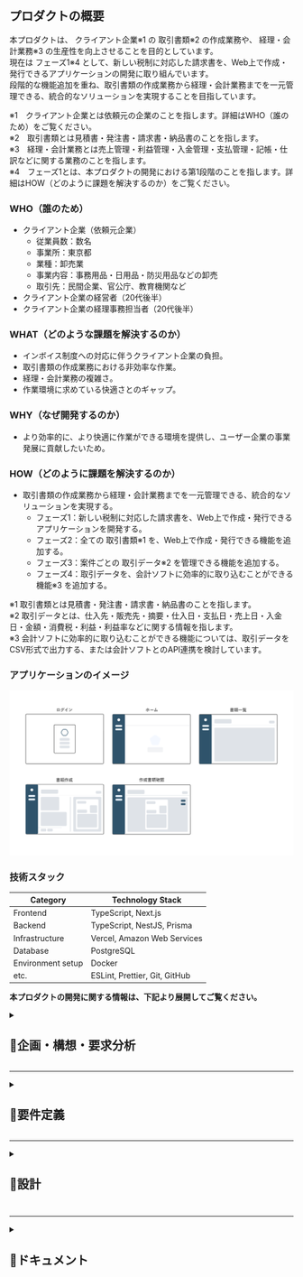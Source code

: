 ## プロダクトの概要
本プロダクトは、 クライアント企業※1 の 取引書類※2 の作成業務や、 経理・会計業務※3 の生産性を向上させることを目的としています。  
現在は フェーズ1※4 として、新しい税制に対応した請求書を、Web上で作成・発行できるアプリケーションの開発に取り組んでいます。  
段階的な機能追加を重ね、取引書類の作成業務から経理・会計業務までを一元管理できる、統合的なソリューションを実現することを目指しています。  

※1　クライアント企業とは依頼元の企業のことを指します。詳細はWHO（誰のため）をご覧ください。  
※2　取引書類とは見積書・発注書・請求書・納品書のことを指します。  
※3　経理・会計業務とは売上管理・利益管理・入金管理・支払管理・記帳・仕訳などに関する業務のことを指します。  
※4　フェーズ1とは、本プロダクトの開発における第1段階のことを指します。詳細はHOW（どのように課題を解決するのか）をご覧ください。

### WHO（誰のため）
- クライアント企業（依頼元企業）
  - 従業員数：数名
  - 事業所：東京都
  - 業種：卸売業
  - 事業内容：事務用品・日用品・防災用品などの卸売
  - 取引先：民間企業、官公庁、教育機関など
- クライアント企業の経営者（20代後半）
- クライアント企業の経理事務担当者（20代後半）

### WHAT（どのような課題を解決するのか）
- インボイス制度への対応に伴うクライアント企業の負担。
- 取引書類の作成業務における非効率な作業。
- 経理・会計業務の複雑さ。
- 作業環境に求めている快適さとのギャップ。

### WHY（なぜ開発するのか）
- より効率的に、より快適に作業ができる環境を提供し、ユーザー企業の事業発展に貢献したいため。

### HOW（どのように課題を解決するのか）
- 取引書類の作成業務から経理・会計業務までを一元管理できる、統合的なソリューションを実現する。
  - フェーズ1：新しい税制に対応した請求書を、Web上で作成・発行できるアプリケーションを開発する。
  - フェーズ2：全ての 取引書類※1 を、Web上で作成・発行できる機能を追加する。
  - フェーズ3：案件ごとの 取引データ※2 を管理できる機能を追加する。
  - フェーズ4：取引データを、会計ソフトに効率的に取り込むことができる機能※3 を追加する。

※1 取引書類とは見積書・発注書・請求書・納品書のことを指します。  
※2 取引データとは、仕入先・販売先・摘要・仕入日・支払日・売上日・入金日・金額・消費税・利益・利益率などに関する情報を指します。  
※3 会計ソフトに効率的に取り込むことができる機能については、取引データをCSV形式で出力する、または会計ソフトとのAPI連携を検討しています。

### アプリケーションのイメージ
![アプリケーションのイメージ](./img/rough_design.png)

### 技術スタック
| Category          | Technology Stack                       |
| ----------------- | ------------------------------------   |
| Frontend          | TypeScript, Next.js                    |
| Backend           | TypeScript, NestJS, Prisma             |
| Infrastructure    | Vercel, Amazon Web Services            |
| Database          | PostgreSQL                             |
| Environment setup | Docker                                 |
| etc.              | ESLint, Prettier, Git, GitHub          |


**本プロダクトの開発に関する情報は、下記より展開してご覧ください。**

<details>
<summary><h2>📄企画・構想・要求分析</h2></summary>　　

<details>
<summary><h3>プロダクトを通じて実現したいこと</3></summary>　　

#### ユーザー企業が実現したいこと
- ノンコア業務の手間を減らし、コア業務に集中できる環境をつくる。
- ココロオドル環境をつくる。
- 生産性を上げる。

---

#### 僕が実現したいこと
##### 社会的
- 事業の発展に貢献する。
- 業務フローを整理して、ユーザー企業の手間を減らす。
- ココロオドル環境をつくり、働くひとを笑顔にする。

##### 個人的
- 就職を成功させる。
- 自分の人柄や技術力を正しく伝える。
- 技術力を向上させる。

</details>

---

<details>
<summary><h3>業務分析</3></summary>　　

#### 基本情報
- 業種：卸売業
- 商材：事務用品・日用品・防災用品など
- 取引手段：電話・メール
- 規模：従業員数名（パートナーを含む）

#### 対象とする業務分野  
本プロダクトでの対象とする業務分野は、コア事業での取引に際して生じる業務を対象とする。

#### 取引を行う際の業務プロセス
1. 見積
   1. 顧客から見積依頼のメールが届く。
   2. 仕入先へ見積依頼のメールを送る。
2. 提案
   1. 仕入先からメールで見積書が届く。
   2. 見積書をメールで顧客へ送る。
1. 受注
   1. 顧客からメールで発注書が届く。
   2. 発注書をメールで仕入先へ送る。
2. 支払
   1. 仕入先からメールで請求書が届く。
   2. 請求書に基づいて支払い。
3. 出荷・納品
   1. 顧客へ出荷連絡のメールを送る。
   2. 配送伝票をもとに納品確認する。
   3. 請求書をメールで顧客へ送る。
4. 入金
   1. 期限が過ぎたら入金を確認する。

#### 取引を行う際の業務に付随する書類作成業務
- 提案
  -  見積書を作成する。
- 受注
  -  発注書を作成する。
  -  売上管理ファイルに案件内容を記入する。
- 納品
  -  仕入先の出荷日を売上管理ファイルに記入する。
  -  顧客への出荷日を売上管理ファイルに記入する。
  -  請求書を作成する。
  -  納品書を作成する。

#### 取引を行う際の業務に付随するファイル管理業務
- 提案
  - 案件番号の採番。
  - 仕入先の見積書を案件フォルダに保存する。
  - エクセルで作成した見積書を案件フォルダに保存する。
- 受注
  - 顧客の発注書を案件フォルダに保存する。
  - エクセルで作成した発注書を案件フォルダに保存する。
- 支払い
  - 仕入先から届いた請求書を案件フォルダに保存する。
- 納品
  - エクセルで作成した請求書を案件フォルダに保存する。
- 完了
  - 案件フォルダのファイルを、不定期でまとめて管理フォルダに移動する。


#### 取引を行う際の業務に付随する連絡業務
- 見積
  - 仕入先に見積依頼のメールを送る。
- 提案
  - 顧客に見積書をメールで送る。
- 受注
  - 仕入先に発注書を添付して発注メールを送る。（フォーマット有り：注文内容を文中に含む）
- 納品
  - 出荷連絡（フォーマット有り）する。
  - 顧客に請求書をメール送る。

#### 業務理解を深めるためのユーザーへの質問
- 取引に付随する業務はあるか？
  - 請求書と納品書を郵送で送る場合がある。その場合は送り状を作成する。
  - 提案時に資料を作成することがある。
  - 取引内容を不定期でまとめて記帳をしている。
  - 期限までに顧客からの入金がされているかを、売上管理ファイルに基づいて確認をしている。
  - 売上管理ファイルで年間の売上、利益、利益率などを確認している。
- エクセルでの書類作成に対して課題や不満はあるか？
  - インボイス制度に対応した書類作成を行いたい。
  - 案件番号を自動で採番できるようにしたい。
  - 企業名・取引条件・納期・納入場所・商品を入力する際に予測変換が出たら良い。
  - 書類の作成日を入力する手間を減らしたい。
  - よりスマートに、よりカッコよく作業をしたい。
  - 税率の変更、税込・税抜の計算方式の変更をスムーズにしたい。
  - 購入用書類に納品先を記入できるようにしたい。
  - 販売用書類と購入用書類の情報を共有し、同じデータを再度入力せずに済むようにしたい。
  - スマホで書類を作成できるようにし、スマホで取引先に送付ができるようにしたい。
- メールの送受信の課題や不満はあるか？
  - 仕入先への発注時に発注書の内容をフォーマットに沿ってメールに記載しているのだけなので自動化したい。
- 案件番号の規則は？
  - yymmdd-xx-xxxx
  - xx：日毎に01から順に採番する。
  - xxxx（上2桁）：01から順に採番。同じ案件に対して複数回見積書を作成した場合に使用。
  - xxxx（下2桁）：01から順に採番。同じ案件に対して複数回請求書を作成した場合に使用。
- 仕入先への注文メールの文はどのような構成なのか？
  - 製品、Jan(型番)、数量、納品予定日、時間指定、納品先情報、出荷主情報、備考、その他の文章。
- ファイル名の命名規則は？
  - [書類種別] + 案件番号
  - 書類種別：S=販売用、B=購入用、Q=見積書、O=発注書、I=請求書、D=納品書
  - 例：SO230401=顧客からの発注書、BO230401=仕入先への発注書
- 案件フォルダとは何か？
  - 案件ごとにファイル（見積書・発注書・請求書など）を一時的にローカルで管理するフォルダ。
- 管理フォルダとは何か？
  - 全取引の証憑書類を種類毎（見積書・発注書・請求書など）に管理するクラウド上のフォルダ。
- 売上管理ファイルとは何か？
  - 案件番号、顧客、仕入先、商品名、購入情報（出荷日、支払日、数量、購入金額）、売上記録（出荷日、入金日、数量、購入金額）、利益、利益率、回収率（顧客からの入金日-仕入先への支払日）、備考から構成される、案件ごとの取引記録。
  - 案件の進捗管理、入金管理、記帳、売上確認（利益や利益率も含む）の際に使用される。

</details>

---

<details>
<summary><h3>ターゲット・課題・ニーズ</3></summary>　

#### ターゲット
- 決済者：ユーザー企業の経営者（20代後半）
- 利用者：ユーザー企業の経理事務担当者（20代後半）

---

#### ターゲットが抱える課題
- 手間
  - 書類作成。
  - 書類作成時の入力。
  - 書類管理。（書類作成時とメール受信時にタスクが発生している）
  - 発注先へのメール文作成。
  - 入金管理。（売上管理ファイルを確認している）
  - 記帳。
- 生産性 
  - 購入用書類、販売用書類、書類管理、売上記録の連携がとれていない。
  - 税率や税金の計算方式の変更に柔軟性がない。
- 機能
  - 取引書類がインボイス制度に対応していない。
  - 手元にPCがないと書類作成ができない。
- モチベーション
  - 現行システムに地味さを感じている。

---

#### ターゲットのニーズ
- 「洗練」された「便利」で「かっこいい」アプリケーションで作業したい。
- ノンコア業務の手間を徹底的に減らしてコア業務に集中したい。
- タスクの増加によるストレスや混乱を低減したい。
- システムを一つにまとめて、横断して作業することによるストレスを減らしたい。
- レスポンスの早さを大切にしており、外出先などPCがない環境での書類作成・送信をしたい。
- 無駄を減らして効率的な仕事をしたい。

</details>

---

<details>
<summary><h3>競合調査</3></summary>　

#### 競合分析の目的
- 競合から必要な機能とは何かを学ぶ。
- 実現したい独自の機能をみつける。

#### 競合を特定
- 会計ソフト関連企業が提供するサービス
- 事務機器関連企業が提供するサービス
- その他企業が提供するサービス
- エクセルテンプレート

#### サンプル企業
- 契約したサービス：5社
- 資料請求したサービス：3社
- 合計：8社

#### 競合のサービス概要を把握する
- 各書類の作成機能＋レポートの構成が基本
- その他：商品登録、取引先登録、メンバー登録機能

#### 取り入れたいこと
- シンプルでわかりやすい構成
- 書類作成画面での消費税の扱いや、源泉徴収税の設定などを行う機能
- 取引先と商品に関する予測変換機能
- 取引先データ、商品データをCSVで読み込む機能

#### 実現したい独自の価値
- 既存案件から情報を呼び出し、書類を作成する機能（見積書の内容をもとに発注書や請求書を作成）
- 入力時の動線にこだわったストレスのない書類作成画面
- 完成のイメージを見ながら書類作成できる機能
- 支払や入金の案内やアラートを表示する機能

</details>

---

<details>
<summary><h3>解決したい課題と満たしたいニーズは何か</3></summary>　

- 書類管理の手間を減らし、コア業務に集中したいというニーズを満たす。
- 購入用書類、販売用書類、書類管理、売上記録などの連携がとれないことで生じるシステムを横断しなければいけないという課題を解決し、煩雑さによるストレスから解放されたいというニーズを満たす。
- 入金と支払の管理の手間を減らし、コア業務に集中したいというニーズを満たす。
- 記帳の手間を減らし、コア業務に集中したいというニーズを満たす。
- 手元にPCがないと書類作成ができない課題を解決し、いかなる状況でも即レスをしたいというニーズを満たす。

</details>
</details>

---

<details>
<summary><h2>📄要件定義</h2></summary>　　　

<details>
<summary><h3>解決する課題と満たすニーズを定義</3></summary>　　

- 解決する課題
  - 現行システムに感じている地味さ。
  - インボイス制度への対応。
- 満たすべきニーズ
  - モチベーションをより高めることができる環境をつくりたいという想い。
  - ノンコア業務の手間を減らして、コア業務に集中したいという想い。
  - 税制改正による業務への影響を最小限に抑えたいという想い。

</details>

---

<details>
<summary><h3>重要成功要因</3></summary>　　

洗練された便利でかっこいいアプリケーションの開発。

</details>

---

<details>
<summary><h3>課題解決の方法</3></summary>　　

新しい税制に対応した請求書を、Web上で作成・発行できるアプリケーションを開発する
- 必要なこと
  - 心地よい雰囲気の画面のデザイン。
  - ユーザーの行動に寄り添った自然な動線。
  - ユーザーの思考に寄り添った動作。
  - 新しい税制への対応。

</details>

---

<details>
<summary><h3>機能要件</3></summary>　　

- 認証
  - 新規登録
    - メールアドレス・パスワード・事業者名・登録番号でアカウントを作成できる。
  - ログイン
    - メールアドレス・パスワードでログインできる。
  - ログアウト
    - ユーザーの意思でログアウトできる。
- 作成
  - インボイス制度に対応したフォーマットである。
  - 税率の変更ができる。
- 表示
  - 請求書の表示ができる。
- 一覧表示
  - 請求書の一覧表示ができる。 
- 編集
  - 請求書の編集ができる。
- 出力
  - 請求書のPDF出力ができる。
- 削除
  - 請求書の削除ができる。

</details>

---

<details>
<summary><h3>非機能要件</3></summary>　　

- 使用言語
  - 全画面日本語で表示する。
  - 標準的な文字コードやフォントに対応。 
  - 文字コード：UTF-8　JIS 第1水準および第2水準に対応。
- 利用者環境
  - 下記の環境において正常に表示・動作をする。
    - OS：Windows、macOS
    - 機器：パソコン
    - ブラウザ：Google Chrome
  - 作業期間に余裕がある場合は前項の環境に追加して、下記の環境において正常に表示・動作をする。
    - 機器：スマートフォン、タブレット端末
    - ブラウザ：Safari、iOS・Androidにおける標準ブラウザ
- 現行の法制度への対応
  - 運用開始時点で成立している法制度に対応する。
- サービス提供時間
  - 24時間365日稼働する。但し、システムのメンテナンス等は除く。
- ユーザビリティ
  - 操作方法
    - 無駄な手順を省き、最小限の操作・入力で作業ができる設計にする。
    - 「Tab」キーによる画面上のフォーカスの移動順序は、ユーザが操作しやすい順序とする。
    - キーボードのみでも容易に操作や入力が実施できるよう考慮する。
  - 画面デザイン
    - 何をすればよいのか、直感的にわかるような画面構成にする。
    - 無駄な情報や機能をなくし、シンプルな画面構成にする。
    - 十分な視認性のあるフォント、文字サイズを用いる。
  - 表示のわかりやすさ
    - メニュー、見出し、操作の指示、説明などには、ユーザーが正確にその内容を理解できる用語を使用する。
    - システムが処理を行っている間、ユーザーがストレスを感じない工夫をする。
  - 表示の最適化
    - ユーザーの作業画面の大きさに応じて表示の最適化をする。
  - レスポンス・応答時間
    - 各処理のレスポンスタイムは、ユーザーが体感的に遅いと感じない程度とする。
    - レスポンスタイムの目安は概ね3秒以下とする。
- 設計方針
  - 開発の生産性や保守性向上を目的とし、画面、業務ロジック、データアクセス方法を極力疎結合な構造とし、変更等における影響範囲を極小化する。
- システム機器及び稼働環境
  - サーバ及びバックアップ装置等を含むすべての機器は社内に設置をせず、クラウドサービスを利用する。
- デプロイ
  - デプロイは自動化する。
  - デプロイはバージョン管理システムの本番環境用のブランチにマージされた際に行う。
- 運用・保守・改修
  - プログラムの改修履歴はバージョン管理システムで管理する。
  - バージョン管理システムにプッシュをする際には、事前に静的解析ツールを用いてコード品質を確認をする。
  - 本番環境とは別に検証環境を用意する。
  - 改修後のプログラムの適用については検証環境で事前に確認をし、ユーザーの承認を得て本番環境へ適用する。
- 通信方式
  - サーバと通信を行う際は、SSL暗号化通信を行う。
- セキュリティ
  - 本プロダクトに係る情報セキュリティ上のリスクを洗い出し、リスクに見合った適切な情報セキュリティ対策を講じる。
  - システムに対するアクセス、ウィルス、不正プログラム感染等、インターネットを経由する攻撃や不正等に対し、通信の暗号化などの必要な対策をする。

</details>
</details>

---

<details>
<summary><h2>📄設計<h2></summary>　　

<details>
<summary><h3>画面に必要な機能とデータ</3></summary>　　

![ワイヤーフレーム](./img/screen-design_2.0.png)

</details>

---

<details>
<summary><h3>請求書デザイン</3></summary>　　

![請求書デザイン](./img/invoice_design.png)

</details>

---

<details>
<summary><h3>データベース設計</3></summary>　　

<details>
<summary><h4>ER図</h4></summary>　　

![ER図](./img/entity-relationship-diagram_2.0.png)

</details>

<details>
<summary><h4>テーブル定義書</4></summary>　　

**users**

| № | カラム論理名   | カラム物理名 | データ型  | 桁数 | PK | FK | UK | NN | INDEX | 初期値            | 備考 |
| -- | ------------ | ------------ | --------- | ---- | -- | -- | -- | -- | ----- | ----------------- | ---- |
| 1  | id           | id           | VARCHAR   | 36   | PK |    |    |    |       | UUID v4           |      |
| 2  | メールアドレス | email        | VARCHAR   | 255  |    |    | UK | NN |       |                   |      |
| 3  | パスワード   | password      | VARCHAR   | 255  |    |    |    | NN |       |                   |      |
| 4  | 作成日       | created_at   | DATETIME  |      |    |    |    | NN |       | CURRENT_TIMESTAMP |      |
| 5  | 更新日       | updated_at   | DATETIME  |      |    |    |    | NN |       | CURRENT_TIMESTAMP |      |

**businesses**

| №  | カラム論理名             | カラム物理名                | データ型   | 桁数 | PK | FK | UK | NN | INDEX | 初期値            | 備考  |
| -- | ----------------------- | --------------------------- | ---------- | ---- | -- | -- | -- | -- | ----- | ----------------- | ----- |
| 1  | id                      | id                          | VARCHAR    | 36  | PK |    |    |    |       | UUID v4           |       |
| 2  | 事業者名                | business_name               | VARCHAR    | 255  |    |    | UK | NN |       |                   |       |
| 3  | 登録番号                | business_invoice_number     | VARCHAR    |  30  |    |    |    |    |       |                   |       |
| 4  | 作成日                  | created_at                  | DATETIME   |      |    |    |    | NN |       | CURRENT_TIMESTAMP |       |
| 5  | 更新日                  | updated_at                  | DATETIME   |      |    |    |    | NN |       | CURRENT_TIMESTAMP |       |

**user_permissions**

| № | カラム論理名 | カラム物理名 | データ型   | 桁数 | PK | FK | UK | NN | INDEX | 初期値            | 備考                                     |
| -- | ------------ | ------------ | ---------- | ---- | -- | -- | -- | -- | ----- | ----------------- | ---------------------------------------- |
| 1  | ユーザー_id | user_id      | VARCHAR   | 36   | PK | FK |    |    |       | UUID v4           |                                          |
| 2  | 事業者_id   | business_id  | VARCHAR   | 36   | PK | FK |    |    |       |                   | テーブルbusinessesのidカラムを参照        |
| 3  | 権限         | permission   | INT       |      |    |    |    | NN |       |                   | 1.管理者 2.一般                          |
| 4  | 作成日       | created_at   | DATETIME  |      |    |    |    | NN |       | CURRENT_TIMESTAMP |                                          |
| 5  | 更新日       | updated_at   | DATETIME  |      |    |    |    | NN |       | CURRENT_TIMESTAMP |                                          |

**invoice_products**

| №  | カラム論理名              | カラム物理名         | データ型  | 桁数 | PK | FK | UK | NN | INDEX | 初期値           | 備考                                      |
| -- | ------------------------ | -------------------- | --------- | ---- | -- | -- | -- | -- | ----- | ---------------- | ----------------------------------------- |
| 1  | id                       | id                   | VARCHAR   | 36   | PK |    |    |    |       | UUID v4          |                                           |
| 2  | 請求書_id                 | invoice_id           | VARCHAR   | 36   | FK |    |    | NN |       |                  | テーブルinvoicesのidカラムを参照         |
| 3  | 取引日                   | transaction_date     | DATE      |      |    |    |    |    |       |                  |                                           |
| 4  | 商品名                   | product_name         | VARCHAR   | 255  |    |    |    | NN |       |                  |                                           |
| 5  | 数量                     | quantity             | BIGINT    |      |    |    |    | NN |       |                  |                                           |
| 6  | 単位                     | unit                 | VARCHAR   | 20   |    |    |    |    |       |                  |                                           |
| 7  | 単価                     | price                | BIGINT    |      |    |    |    | NN |       |                  |                                           |
| 8  | 税区分                   | tax_classification   | INT       |      |    |    |    | NN |       |                  | 0. 対象外　1. 8%（軽減税率）　2. 10％ |
| 9  | 作成日                   | created_at           | DATETIME  |      |    |    |    | NN |       | CURRENT_TIMESTAMP |                                           |
| 10 | 更新日                   | updated_at           | DATETIME  |      |    |    |    | NN |       | CURRENT_TIMESTAMP |                                           |

**invoices**

| №  | カラム論理名                 | カラム物理名             | データ型   | 桁数 | PK | FK | UK | NN | INDEX | 初期値            | 備考                                     |
| -- | --------------------------- | ------------------------ | ---------- | ---- | -- | -- | -- | -- | ----- | ----------------- | ---------------------------------------- |
| 1  | id                          | id                       | VARCHAR    | 36   | PK |    |    |    |       | UUID v4           |                                          |
| 2  | 事業者_id                    | business_id              | VARCHAR    | 36   | PK | FK |    | NN |       |                   | テーブルbusinessesのidカラムを参照        |
| 3  | 書類作成日                   | document_created_at      | DATE       |      |    |    |    | NN |       |                   |                                          |
| 4  | 書類番号                     | document_number          | VARCHAR    | 50   |    |    |    | NN |       |                   |                                          |
| 5  | 取引先名                     | customer_name            | VARCHAR    | 255  |    |    |    | NN |       |                   |                                          |
| 6  | 事業者名                     | business_name            | VARCHAR    | 255  |    |    |    | NN |       |                   |                                          |
| 7  | 住所                        | address                  | VARCHAR    | 255  |    |    |    |    |       |                   |                                          |
| 8  | 登録番号                     | business_invoice_number  | VARCHAR    | 50   |    |    |    |    |       |                   |                                          |
| 9  | 電話番号                     | telephone_number         | VARCHAR    | 30   |    |    |    |    |       |                   |                                          |
| 10 | FAX番号                      | fax_number               | VARCHAR    | 30   |    |    |    |    |       |                   |                                          |
| 11 | メールアドレス               | email_address            | VARCHAR    | 255  |    |    |    |    |       |                   |                                          |
| 12 | 担当者名                     | contact_person           | VARCHAR    | 100  |    |    |    |    |       |                   |                                          |
| 13 | マスタ_角印_id               | m_seals_id               | VARCHAR    | 36   | FK |    |    |    |       |                   | テーブルm_sealsのidカラムを参照           |
| 14 | 支払期限                     | payment_due_date         | DATE       |      |    |    |    |    |       |                   |                                          |
| 15 | 金融機関名                   | financial_institution_name | VARCHAR  | 50   |    |    |    |    |       |                   |                                          |
| 16 | 支店名                       | branch_name              | VARCHAR    | 50   |    |    |    |    |       |                   |                                          |
| 17 | 口座名義                   | account_name             | VARCHAR    | 100  |    |    |    |    |       |                   |                                          |
| 18 | 口座種別                   | account_type             | VARCHAR    | 20   |    |    |    |    |       |                   |                                          |
| 19 | 口座番号                   | account_number           | VARCHAR    | 20   |    |    |    |    |       |                   |                                          |
| 20 | 備考欄情報                 | notes                    | TEXT       |      |    |    |    |    |       |                   |                                          |
| 21 | 作成日                     | created_at               | DATETIME   |      |    |    |    | NN |       | CURRENT_TIMESTAMP |                                          |
| 22 | 更新日                     | updated_at               | DATETIME   |      |    |    |    | NN |       | CURRENT_TIMESTAMP |                                          |

**m_seals**

| № | カラム論理名    | カラム物理名   | データ型    | 桁数  | PK | FK | UK | NN | INDEX | 初期値              | 備考                                    |
| -- | ------------ | ------------ | ---------- | ---- | -- | -- | -- | -- | ----- | ------------------ | -------------------------------------- |
| 1  | id           | id           | VARCHAR    | 36   | PK |    |    |    |       | UUID v4            |                                        |
| 2  | 事業者_id     | business_id  | VARCHAR    | 36   | FK |    | NN |    |       |                    | テーブルbusinessesのidカラムを参照         |
| 3  | 画像URL      | image_url    | TEXT       |      |    |    | NN |    |       |                    |                                         |
| 4  | 選択フラグ    | select_flag  | INT        |      |    |    | NN |    |       |                    | 1. 選択　2.非選択                         |
| 5  | 作成日       | created_at   | DATETIME   |      |    |    | NN |    |       | CURRENT_TIMESTAMP  |                                         |
| 6  | 更新日       | updated_at   | DATETIME   |      |    |    | NN |    |       | CURRENT_TIMESTAMP  |                                         |

</details>
</details>

---

<details>
<summary><h3>認証フロー</3></summary>　　

![認証フローの図](./img/authentication-floq.png)

</details>
</details>

---

<details>
<summary><h2>📄ドキュメント<h2></summary>　

<details>
<summary><h3>業務フロー図</3></summary>　　

![業務フロー図](./img/business-process-diagram.png)

</details>

<details>
<summary><h3>ワイヤーフレーム</3></summary>　　

![ワイヤーフレーム](./img/screen-design_2.0.png)

</details>

<details>
<summary><h3>画面遷移図</3></summary>　　

![画面遷移図](./img/screen-transition-diagram_2.0.png)

</details>

<details>
<summary><h3>請求書デザイン</3></summary>　　

![請求書デザイン](./img/invoice_design.png)

</details>

<details>
<summary><h3>ER図</3></summary>　　

![ER図](./img/entity-relationship-diagram_2.0.png)

</details>

<details>
<summary><h3>テーブル定義書</3></summary>　　

**users**

| № | カラム論理名   | カラム物理名 | データ型  | 桁数 | PK | FK | UK | NN | INDEX | 初期値            | 備考 |
| -- | ------------ | ------------ | --------- | ---- | -- | -- | -- | -- | ----- | ----------------- | ---- |
| 1  | id           | id           | VARCHAR   | 36   | PK |    |    |    |       | UUID v4           |      |
| 2  | メールアドレス | email        | VARCHAR   | 255  |    |    | UK | NN |       |                   |      |
| 3  | パスワード   | password      | VARCHAR   | 255  |    |    |    | NN |       |                   |      |
| 4  | 作成日       | created_at   | DATETIME  |      |    |    |    | NN |       | CURRENT_TIMESTAMP |      |
| 5  | 更新日       | updated_at   | DATETIME  |      |    |    |    | NN |       | CURRENT_TIMESTAMP |      |

**businesses**

| №  | カラム論理名             | カラム物理名                | データ型   | 桁数 | PK | FK | UK | NN | INDEX | 初期値            | 備考  |
| -- | ----------------------- | --------------------------- | ---------- | ---- | -- | -- | -- | -- | ----- | ----------------- | ----- |
| 1  | id                      | id                          | VARCHAR    | 36  | PK |    |    |    |       | UUID v4           |       |
| 2  | 事業者名                | business_name               | VARCHAR    | 255  |    |    | UK | NN |       |                   |       |
| 3  | 登録番号                | business_invoice_number     | VARCHAR    |  30  |    |    |    |    |       |                   |       |
| 4  | 作成日                  | created_at                  | DATETIME   |      |    |    |    | NN |       | CURRENT_TIMESTAMP |       |
| 5  | 更新日                  | updated_at                  | DATETIME   |      |    |    |    | NN |       | CURRENT_TIMESTAMP |       |

**user_permissions**

| № | カラム論理名 | カラム物理名 | データ型   | 桁数 | PK | FK | UK | NN | INDEX | 初期値            | 備考                                     |
| -- | ------------ | ------------ | ---------- | ---- | -- | -- | -- | -- | ----- | ----------------- | ---------------------------------------- |
| 1  | ユーザー_id | user_id      | VARCHAR   | 36   | PK |    |    |    |       | UUID v4           |                                          |
| 2  | 事業者_id   | business_id  | VARCHAR   | 36   | PK | FK |    |    |       |                   | テーブルbusinessesのidカラムを参照        |
| 3  | 権限         | permission   | INT       |      |    |    |    | NN |       |                   | 1.管理者 2.一般                          |
| 4  | 作成日       | created_at   | DATETIME  |      |    |    |    | NN |       | CURRENT_TIMESTAMP |                                          |
| 5  | 更新日       | updated_at   | DATETIME  |      |    |    |    | NN |       | CURRENT_TIMESTAMP |                                          |

**invoice_products**

| №  | カラム論理名              | カラム物理名         | データ型  | 桁数 | PK | FK | UK | NN | INDEX | 初期値           | 備考                                      |
| -- | ------------------------ | -------------------- | --------- | ---- | -- | -- | -- | -- | ----- | ---------------- | ----------------------------------------- |
| 1  | id                       | id                   | VARCHAR   | 36   | PK |    |    |    |       | UUID v4          |                                           |
| 2  | 請求書_id                 | invoice_id           | VARCHAR   | 36   | FK |    |    | NN |       |                  | テーブルinvoicesのidカラムを参照         |
| 3  | 取引日                   | transaction_date     | DATE      |      |    |    |    |    |       |                  |                                           |
| 4  | 商品名                   | product_name         | VARCHAR   | 255  |    |    |    | NN |       |                  |                                           |
| 5  | 数量                     | quantity             | BIGINT    |      |    |    |    | NN |       |                  |                                           |
| 6  | 単位                     | unit                 | VARCHAR   | 20   |    |    |    |    |       |                  |                                           |
| 7  | 単価                     | price                | BIGINT    |      |    |    |    | NN |       |                  |                                           |
| 8  | 税区分                   | tax_classification   | INT       |      |    |    |    | NN |       |                  | 0. 対象外　1. 8%（軽減税率）　2. 10％ |
| 9  | 作成日                   | created_at           | DATETIME  |      |    |    |    | NN |       | CURRENT_TIMESTAMP |                                           |
| 10 | 更新日                   | updated_at           | DATETIME  |      |    |    |    | NN |       | CURRENT_TIMESTAMP |                                           |

**invoices**

| №  | カラム論理名                 | カラム物理名             | データ型   | 桁数 | PK | FK | UK | NN | INDEX | 初期値            | 備考                                     |
| -- | --------------------------- | ------------------------ | ---------- | ---- | -- | -- | -- | -- | ----- | ----------------- | ---------------------------------------- |
| 1  | id                          | id                       | VARCHAR    | 36   | PK |    |    |    |       | UUID v4           |                                          |
| 2  | 事業者_id                    | business_id              | VARCHAR    | 36   | PK | FK |    | NN |       |                   | テーブルbusinessesのidカラムを参照        |
| 3  | 書類作成日                   | document_created_at      | DATE       |      |    |    |    | NN |       |                   |                                          |
| 4  | 書類番号                     | document_number          | VARCHAR    | 50   |    |    |    | NN |       |                   |                                          |
| 5  | 取引先名                     | customer_name            | VARCHAR    | 255  |    |    |    | NN |       |                   |                                          |
| 6  | 事業者名                     | business_name            | VARCHAR    | 255  |    |    |    | NN |       |                   |                                          |
| 7  | 住所                        | address                  | VARCHAR    | 255  |    |    |    |    |       |                   |                                          |
| 8  | 登録番号                     | business_invoice_number  | VARCHAR    | 50   |    |    |    |    |       |                   |                                          |
| 9  | 電話番号                     | telephone_number         | VARCHAR    | 30   |    |    |    |    |       |                   |                                          |
| 10 | FAX番号                      | fax_number               | VARCHAR    | 30   |    |    |    |    |       |                   |                                          |
| 11 | メールアドレス               | email_address            | VARCHAR    | 255  |    |    |    |    |       |                   |                                          |
| 12 | 担当者名                     | contact_person           | VARCHAR    | 100  |    |    |    |    |       |                   |                                          |
| 13 | マスタ_角印_id               | m_seals_id               | VARCHAR    | 36   | FK |    |    |    |       |                   | テーブルm_sealsのidカラムを参照           |
| 14 | 支払期限                     | payment_due_date         | DATE       |      |    |    |    |    |       |                   |                                          |
| 15 | 金融機関名                   | financial_institution_name | VARCHAR  | 50   |    |    |    |    |       |                   |                                          |
| 16 | 支店名                       | branch_name              | VARCHAR    | 50   |    |    |    |    |       |                   |                                          |
| 17 | 口座名義                   | account_name             | VARCHAR    | 100  |    |    |    |    |       |                   |                                          |
| 18 | 口座種別                   | account_type             | VARCHAR    | 20   |    |    |    |    |       |                   |                                          |
| 19 | 口座番号                   | account_number           | VARCHAR    | 20   |    |    |    |    |       |                   |                                          |
| 20 | 備考欄情報                 | notes                    | TEXT       |      |    |    |    |    |       |                   |                                          |
| 21 | 作成日                     | created_at               | DATETIME   |      |    |    |    | NN |       | CURRENT_TIMESTAMP |                                          |
| 22 | 更新日                     | updated_at               | DATETIME   |      |    |    |    | NN |       | CURRENT_TIMESTAMP |                                          |

**m_seals**

| № | カラム論理名    | カラム物理名   | データ型    | 桁数  | PK | FK | UK | NN | INDEX | 初期値              | 備考                                    |
| -- | ------------ | ------------ | ---------- | ---- | -- | -- | -- | -- | ----- | ------------------ | -------------------------------------- |
| 1  | id           | id           | VARCHAR    | 36   | PK |    |    |    |       | UUID v4            |                                        |
| 2  | 事業者_id     | business_id  | VARCHAR    | 36   | FK |    | NN |    |       |                    | テーブルbusinessesのidカラムを参照         |
| 3  | 画像URL      | image_url    | TEXT       |      |    |    | NN |    |       |                    |                                         |
| 4  | 選択フラグ    | select_flag  | INT        |      |    |    | NN |    |       |                    | 1. 選択　2.非選択                         |
| 5  | 作成日       | created_at   | DATETIME   |      |    |    | NN |    |       | CURRENT_TIMESTAMP  |                                         |
| 6  | 更新日       | updated_at   | DATETIME   |      |    |    | NN |    |       | CURRENT_TIMESTAMP  |                                         |

</details>

<details>
<summary><h3>認証フロー</3></summary>　　

![認証フローの図](./img/authentication-floq.png)

</details>

</details>
